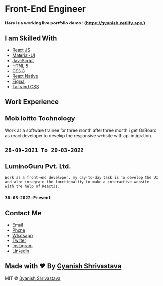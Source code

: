 # Front-End Engineer


#### Here is a working live portfolio demo :  (https://gyanish.netlify.app/)

## I am Skilled With

- [React JS](https://reactjs.org/)
- [Material-UI](https://v4.mui.com/)
- [JavaScript](https://www.javascript.com/)
- [HTML 5](https://developer.mozilla.org/en-US/docs/Web/HTML)
- [CSS 3](https://developer.mozilla.org/en-US/docs/Web/CSS)
- [React Native](https://reactnative.dev/)
- [Figma](https://www.figma.com/)
- [Tailwind CSS](https://tailwindcss.com/)


## Work Experience 

## Mobiloitte Technology
   Work as a software trainee for three month after three month i get OnBoard as react developer to develop the responsive website with api intigration.
  ## `28-09-2021 To 20-03-2022`


## LuminoGuru Pvt. Ltd.
    Work as a front-end developer. my day-to-day task is to develop the UI and also integrate the functionality to make a interactive website with the help of ReactJs.
###  `30-03-2022-Present`

## Contact Me

- [Email](srivastavagyanish@gmail.com)
- [Phone](tel:7784855635)
- [Whatsapp](https://wa.me/7784855635)
- [Twitter](https://www.twitter.com/srivastavgyani1)
- [Instagram](https://www.instagram.com/gyanishd)
- [Linkedin](https://www.linkedin.com/in/gyanish-shrivastava-153582137)




## Made with ♥ By [Gyanish Shrivastava](https://github.com/gyanish0)

<!-- [![Gyanish Shrivastava](https://avatars.githubusercontent.com/u/91131495?v=4)](https://github.com/gyanish0) -->

MIT © [Gyanish Shrivastava ](https://github.com/gyanish0)

